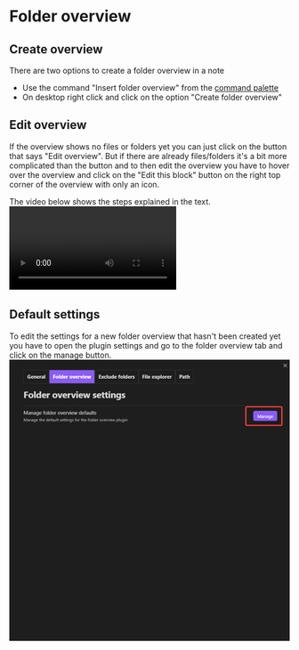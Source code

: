 # Folder overview

## Create overview 
There are two options to create a folder overview in a note

- Use the command "Insert folder overview" from the [command palette](https://help.obsidian.md/Plugins/Command+palette)
- On desktop right click and click on the option "Create folder overview"
## Edit overview
If the overview shows no files or folders yet you can just click on the button that says "Edit overview". But if there are already files/folders it's a bit more complicated than the button and to then edit the overview you have to hover over the overview and click on the "Edit this block" button on the right top corner of the overview with only an icon.

The video below shows the steps explained in the text.
![Video](../assets/n5AGi3VCxF5JcNx2Wm5O.mp4)
## Default settings
To edit the settings for a new folder overview that hasn't been created yet you have to open the plugin settings and go to the folder overview tab and click on the manage button.
![Screenshot](../assets/ngkJjEcxUUTkX6eB4mSs.png)
